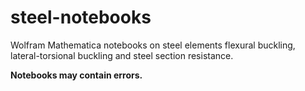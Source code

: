 # steel-notebooks
Wolfram Mathematica notebooks on steel elements flexural buckling, lateral-torsional buckling and steel section resistance.

**Notebooks may contain errors.**
